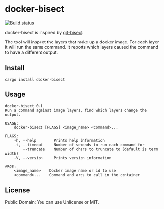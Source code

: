 # docker-bisect

[![Build status](https://ci.appveyor.com/api/projects/status/8af521nx5s7u14v3/branch/master?svg=true)](https://ci.appveyor.com/project/gilescope/docker-bisect/branch/master)

docker-bisect is inspired by [git-bisect](https://git-scm.com/docs/git-bisect).

The tool will inspect the layers that make up a docker image. For each layer it will run the same command. It reports which layers caused the command to have a different output.

## Install

`cargo install docker-bisect`

## Usage

```
docker-bisect 0.1
Run a command against image layers, find which layers change the output.

USAGE:
    docker-bisect [FLAGS] <image_name> <command>...

FLAGS:
    -h, --help        Prints help information
    -t, --timeout     Number of seconds to run each command for
        --truncate    Number of chars to truncate to (default is term width)
    -V, --version     Prints version information

ARGS:
    <image_name>    Docker image name or id to use
    <command>...    Command and args to call in the container
```

## License

Public Domain: You can use Unlicense or MIT.

